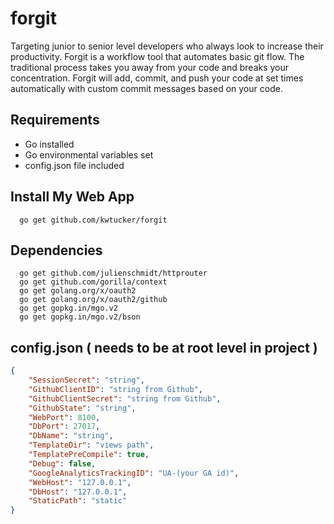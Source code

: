 # forgit
Targeting junior to senior level developers who always look to increase their productivity. Forgit is a workflow tool that automates basic git flow. The traditional process takes you away from your code and breaks your concentration. Forgit will add, commit, and push your code at set times automatically with custom commit messages based on your code.

## Requirements
* Go installed
* Go environmental variables set
* config.json file included

## Install My Web App
```
  go get github.com/kwtucker/forgit
```

## Dependencies
```
  go get github.com/julienschmidt/httprouter
  go get github.com/gorilla/context
  go get golang.org/x/oauth2
  go get golang.org/x/oauth2/github
  go get gopkg.in/mgo.v2
  go get gopkg.in/mgo.v2/bson
```

## config.json ( needs to be at root level in project )
```json
{
    "SessionSecret": "string",
    "GithubClientID": "string from Github",
    "GithubClientSecret": "string from Github",
    "GithubState": "string",
    "WebPort": 8100,
    "DbPort": 27017,
    "DbName": "string",
    "TemplateDir": "views path",
    "TemplatePreCompile": true,
    "Debug": false,
    "GoogleAnalyticsTrackingID": "UA-(your GA id)",
    "WebHost": "127.0.0.1",
    "DbHost": "127.0.0.1",
    "StaticPath": "static"
}
```
